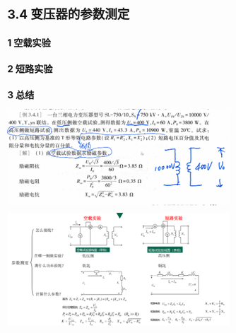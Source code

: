 # 3.4 变压器的参数测定

## 1 空载实验


## 2 短路实验

## 3 总结

![alt text](image-25.png)

![alt text](image-24.png)
